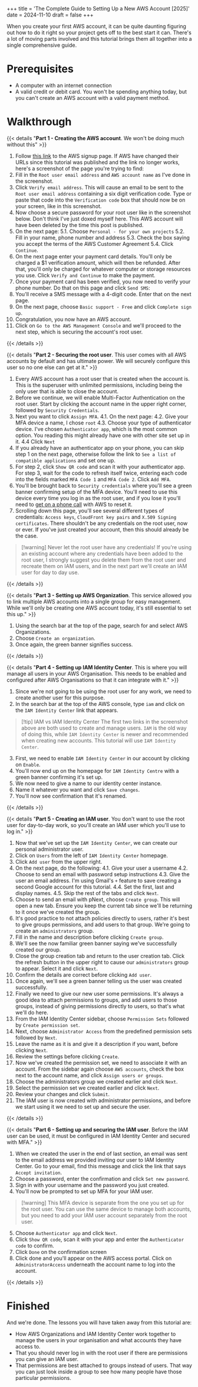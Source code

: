 +++
title = 'The Complete Guide to Setting Up a New AWS Account [2025]'
date = 2024-11-10
draft = false
+++

When you create your first AWS account, it can be quite daunting figuring out
how to do it right so your project gets off to the best start it can. There's a
lot of moving parts involved and this tutorial brings them all together into a
single comprehensive guide.

# Prerequisites

- A computer with an internet connection
- A valid credit or debit card. You won't be spending anything today, but you
  can't create an AWS account with a valid payment method.

# Walkthrough

{{< details "**Part 1 - Creating the AWS account**. We won\'t be doing much without this" >}}

1. Follow [this
   link](https://signin.aws.amazon.com/signup?request_type=register) to the AWS
   signup page. If AWS have changed their URLs since this tutorial was published
   and the link no longer works, here's a screenshot of the page you're trying to
   find:
2. Fill in the `Root user email address` and `AWS account name` as I've done in
   the screenshot.
3. Click `Verify email address`. This will cause an email to be sent to the
   `Root user email address` containing a six digit verification code. Type or
   paste that code into the `Verification code` box that should now be on your
   screen, like in this screenshot.
4. Now choose a secure password for your root user like in the screenshot below.
   Don't think I've just doxed myself here. This AWS account will have been deleted
   by the time this post is published.
5. On the next page: 5.1. Choose `Personal - for your own projects` 5.2. Fill in
   your name, phone number and address 5.3. Check the box saying you accept the
   terms of the AWS Customer Agreement 5.4. Click `Continue`.
6. On the next page enter your payment card details. You'll only be charged a $1
   verification amount, which will then be refunded. After that, you'll only be
   charged for whatever computer or storage resources you use. Click `Verify and
Continue` to make the payment.
7. Once your payment card has been verified, you now need to verify your phone
   number. Do that on this page and click `Send SMS`:
8. You'll receive a SMS message with a 4-digit code. Enter that on the next
   page.
9. On the next page, choose `Basic support - Free` and click `Complete sign up`.
10. Congratulation, you now have an AWS account.
11. Click on `Go to the AWS Management Console` and we'll proceed to the next
    step, which is securing the account's root user.

{{< /details >}}

{{< details "**Part 2 - Securing the root user**. This user comes with all AWS accounts by default and has ultimate power. We will securely configure this user so no one else can get at it." >}}

1. Every AWS account has a root user that is created when the account is. This
   is the superuser with unlimited permissions, including being the only user that
   is able to close the account.
2. Before we continue, we will enable Multi-Factor Authentication on the root
   user. Start by clicking the account name in the upper right corner, followed by
   `Security Credentials`.
3. Next you want to click `Assign MFA`. 4.1. On the next page: 4.2. Give your
   MFA device a name, I chose `root` 4.3. Choose your type of authenticator device.
   I've chosen `Authenticator app`, which is the most common option. You reading
   this might already have one with other site set up in it. 4.4 Click `Next`
4. If you already have an authenticator app on your phone, you can skip step 1
   on the next page, otherwise follow the link to `See a list of compatible
applications` and set one up.
5. For step 2, click `Show QR code` and scan it with your authenticator app. For
   step 3, wait for the code to refresh itself twice, entering each code into the
   fields marked `MFA Code 1` and `MFA Code 2`. Click `Add MFA`.
6. You'll be brought back to `Security credentials` where you'll see a green
   banner confirming setup of the MFA device. You'll need to use this device every
   time you log in as the root user, and if you lose it you'll need to [get on a
   phone
   call](https://docs.aws.amazon.com/IAM/latest/UserGuide/id_credentials_mfa_lost-or-broken.html#root-mfa-lost-or-broken)
   with AWS to reset it.
7. Scrolling down this page, you'll see several different types of credentials:
   `Access keys`, `CloudFront key pairs` and `X.509 Signing certificates`. There
   shouldn't be any credentials on the root user, now or ever. If you've just
   created your account, then this should already be the case.

> [!warning] Never let the root user have any credentials! If you're using an
> existing account where any credentials have been added to the root user, I
> strongly suggest you delete them from the root user and recreate them on IAM
> users, and in the next part we'll create an IAM user for day to day use.

{{< /details >}}

{{< details "**Part 3 - Setting up AWS Organization**. This service allowed you to link multiple AWS accounts into a single group for easy management. While we'll only be creating one AWS account today, it's still essential to set this up." >}}

1. Using the search bar at the top of the page, search for and select AWS
   Organizations.
2. Choose `Create an organization`.
3. Once again, the green banner signifies success.

{{< /details >}}

{{< details "**Part 4 - Setting up IAM Identity Center**. This is where you will manage all users in your AWS Organisation. This needs to be enabled and configured after AWS Organisations so that it can integrate with it." >}}

1. Since we're not going to be using the root user for any work, we need to
   create another user for this purpose.
2. In the search bar at the top of the AWS console, type `iam` and click on the
   `IAM Identity Center` link that appears.

> [!tip] IAM vs IAM Identity Center The first two links in the screenshot above
> are both used to create and manage users. `IAM` is the old way of doing this,
> while `IAM Identity Center` is newer and recommended when creating new
> accounts. This tutorial will use `IAM Identity Center`.

3. First, we need to enable `IAM Identity Center` in our account by clicking on
   `Enable`.
4. You'll now end up on the homepage for `IAM Identity Centre` with a green
   banner confirming it's set up.
5. We now need to give a name to our identity center instance.
6. Name it whatever you want and click `Save changes`.
7. You'll now see confirmation that it's renamed.

{{< /details >}}

{{< details "**Part 5 - Creating an IAM user**. You don't want to use the root user for day-to-day work, so you'll create an IAM user which you'll use to log in." >}}

1. Now that we've set up the `IAM Identity Center`, we can create our personal
   administrator user.
2. Click on `Users` from the left of `IAM Identity Center` homepage.
3. Click `Add user` from the upper right.
4. On the next page, do the following: 4.1. Give your user a username 4.2.
   Choose to send an email with password setup instructions 4.3. Give the user an
   email address. I'm using Gmail's `+` feature to save creating a second Google
   account for this tutorial. 4.4. Set the first, last and display names. 4.5. Skip
   the rest of the tabs and click `Next`.
5. Choose to send an email with pNext, choose `Create group`. This will open a
   new tab. Ensure you keep the current tab since we'll be returning to it once
   we've created the group.
6. It's good practice to not attach policies directly to users, rather it's best
   to give groups permissions, and add users to that group. We're going to create
   an `administrators` group.
7. Fill in the name and description before clicking `Create group`.
8. We'll see the now familiar green banner saying we've successfully created our
   group.
9. Close the group creation tab and return to the user creation tab. Click the
   refresh button in the upper right to cause our `administrators` group to appear.
   Select it and click `Next`.
10. Confirm the details are correct before clicking `Add user`.
11. Once again, we'll see a green banner telling us the user was created
    successfully.
12. Finally we need to give our new user some permissions. It's always a good
    idea to attach permissions to groups, and add users to those groups, instead of
    giving permissions directly to users, so that's what we'll do here.
13. From the IAM Identity Center sidebar, choose `Permission Sets` followed by
    `Create permission set`.
14. Next, choose `Administrator Access` from the predefined permission sets
    followed by `Next`.
15. Leave the name as it is and give it a description if you want, before
    clicking `Next`.
16. Review the settings before clicking `Create`.
17. Now we've created the permission set, we need to associate it with an
    account. From the sidebar again choose `AWS accounts`, check the box next to the
    account name, and click `Assign users or groups`.
18. Choose the administrators group we created earlier and click `Next`.
19. Select the permission set we created earlier and click `Next`.
20. Review your changes and click `Submit`.
21. The IAM user is now created with administrator permissions, and before we
    start using it we need to set up and secure the user.

{{< /details >}}

{{< details "**Part 6 - Setting up and securing the IAM user**. Before the IAM user can be used, it must be configured in IAM Identity Center and secured with MFA." >}}

1. When we created the user in the end of last section, an email was sent to the
   email address we provided inviting our user to IAM Identity Center. Go to your
   email, find this message and click the link that says `Accept invitation`.
2. Choose a password, enter the confirmation and click `Set new password`.
3. Sign in with your username and the password you just created.
4. You'll now be prompted to set up MFA for your IAM user.

> [!warning] This MFA device is separate from the one you set up for the root
> user. You can use the same device to manage both accounts, but you need to add
> your IAM user account separately from the root user.

5. Choose `Authenticator app` and click `Next`.
6. Click `Show QR code`, scan it with your app and enter the `Authenticator
code` to confirm.
7. Click `Done` on the confirmation screen
8. Click done and you'll appear on the AWS access portal. Click on
   `AdministratorAccess` underneath the account name to log into the account.

{{< /details >}}

# Finished

And we're done. The lessons you will have taken away from this tutorial are:

- How AWS Organizations and IAM Identity Center work together to manage the
  users in your organisation and what accounts they have access to.
- That you should never log in with the root user if there are permissions you
  can give an IAM user.
- That permissions are best attached to groups instead of users. That way you
  can just look inside a group to see how many people have those particular
  permissions.
